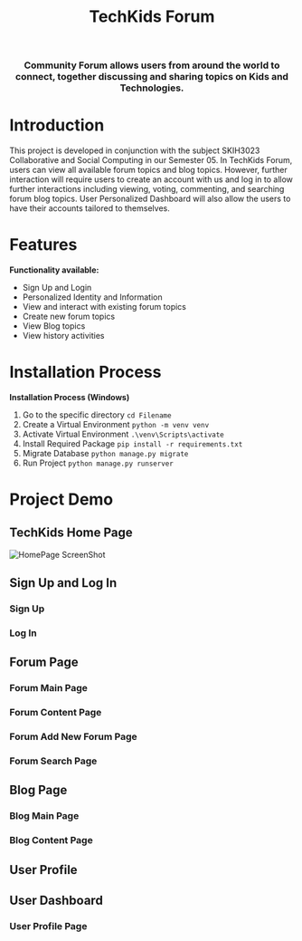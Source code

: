 <h1 align="center"> TechKids Forum </h1> <br>


<h3 align="center">
  Community Forum allows users from around the world to connect, together discussing and sharing topics on Kids and Technologies.
</h3>


# Introduction
This project is developed in conjunction with the subject SKIH3023 Collaborative and Social Computing in our Semester 05.
In TechKids Forum, users can view all available forum topics and blog topics. However, further interaction will require users to create an account with us and log in to allow further interactions including viewing, voting, commenting, and searching forum blog topics. User Personalized Dashboard will also allow the users to have their accounts tailored to themselves.

# Features

**Functionality available:**

* Sign Up and Login
* Personalized Identity and Information
* View and interact with existing forum topics
* Create new forum topics
* View Blog topics
* View history activities


# Installation Process

**Installation Process (Windows)**

1. Go to the specific directory `cd Filename`
2. Create a Virtual Environment `python -m venv venv`
3. Activate Virtual Environment `.\venv\Scripts\activate`
4. Install Required Package `pip install -r requirements.txt`
5. Migrate Database `python manage.py migrate`
6. Run Project `python manage.py runserver`

# Project Demo

## TechKids Home Page

![HomePage ScreenShot](Screenshot/HomePage.png)

## Sign Up and Log In
### Sign Up
### Log In
## Forum Page
### Forum Main Page
### Forum Content Page
### Forum Add New Forum Page
### Forum Search Page

## Blog Page
### Blog Main Page
### Blog Content Page

## User Profile
## User Dashboard

### User Profile Page
